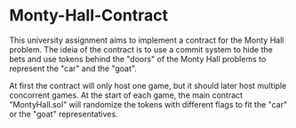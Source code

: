 # Monty-Hall-Contract

This university assignment aims to implement a contract for the Monty Hall problem.
The ideia of the contract is to use a commit system to hide the bets and use tokens behind the "doors" of the Monty Hall problems to represent the "car" and the "goat".

At first the contract will only host one game, but it should later host multiple concorrent games.
At the start of each game, the main contract "MontyHall.sol" will randomize the tokens with different flags to fit the "car" or the "goat" representatives.
